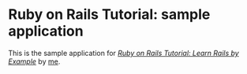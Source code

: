 # Ruby on Rails Tutorial: sample application

This is the sample application for
[*Ruby on Rails Tutorial: Learn Rails by Example*](http://me.org/)
by [me](http://me.com/).
